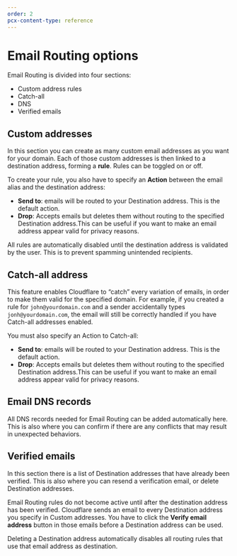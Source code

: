 ```yaml
---
order: 2
pcx-content-type: reference
---
```


# Email Routing options

Email Routing is divided into four sections:

* Custom address rules
* Catch-all
* DNS
* Verified emails

## Custom addresses

In this section you can create as many custom email addresses as you want for your domain. Each of those custom addresses is then linked to a destination address, forming a **rule**. Rules can be toggled on or off. 

To create your rule, you also have to specify an **Action** between the email alias and the destination address:

* **Send to**: emails will be routed to your Destination address. This is the default action.
* **Drop**: Accepts emails but deletes them without routing to the specified Destination address.This can be useful if you want to make an email address appear valid for privacy reasons.

<Aside type="note">

All rules are automatically disabled until the destination address is validated by the user. This is to prevent spamming unintended recipients. 

</Aside>

## Catch-all address

This feature enables Cloudflare to “catch” every variation of emails, in order to make them valid for the specified domain. For example, if you created a rule for `john@yourdomain.com` and a sender accidentally types `jonh@yourdomain.com`, the email will still be correctly handled if you have Catch-all addresses enabled.

You must also specify an Action to Catch-all:

* **Send to**: emails will be routed to your Destination address. This is the default action.
* **Drop**: Accepts emails but deletes them without routing to the specified Destination address.This can be useful if you want to make an email address appear valid for privacy reasons.

## Email DNS records

All DNS records needed for Email Routing can be added automatically here. This is also where you can confirm if there are any conflicts that may result in unexpected behaviors.

## Verified emails

In this section there is a list of Destination addresses that have already been verified. This is also where you can resend a verification email, or delete Destination addresses.

Email Routing rules do not become active until after the destination address has been verified. Cloudflare sends an email to every Destination address you specify in Custom addresses. You have to click the **Verify email address** button in those emails before a Destination address can be used. 

<Aside type="note">

Deleting a Destination address automatically disables all routing rules that use that email address as destination.

</Aside>
